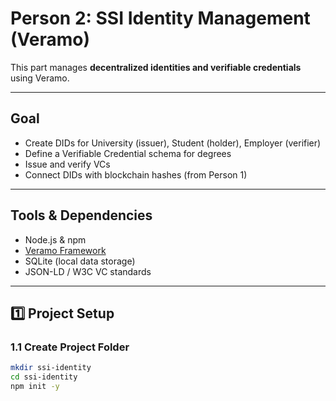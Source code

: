 # Person 2: SSI Identity Management (Veramo)

This part manages **decentralized identities and verifiable credentials** using Veramo.

---

## **Goal**
- Create DIDs for University (issuer), Student (holder), Employer (verifier)
- Define a Verifiable Credential schema for degrees
- Issue and verify VCs
- Connect DIDs with blockchain hashes (from Person 1)

---

## **Tools & Dependencies**
- Node.js & npm  
- [Veramo Framework](https://veramo.io)  
- SQLite (local data storage)  
- JSON-LD / W3C VC standards  

---

## **1️⃣ Project Setup**

### **1.1 Create Project Folder**
```bash
mkdir ssi-identity
cd ssi-identity
npm init -y
